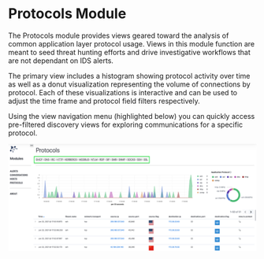 # Protocols Module

The Protocols module provides views geared toward the analysis of common application layer protocol usage. Views in this module function are meant to seed threat hunting efforts and drive investigative workflows that are not dependant on IDS alerts.

The primary view includes a histogram showing protocol activity over time as well as a donut visualization representing the volume of connections by protocol.  Each of these visualizations is interactive and can be used to adjust the time frame and protocol field filters respectively.  

Using the view navigation menu (highlighted below) you can quickly access pre-filtered discovery views for exploring communications for a specific protocol. 

<p align="center">
    <img src="../../../data/img/kibana_protocols_view.png" />
</p>

